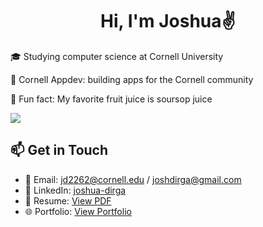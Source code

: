 <div align="center">
  
# Hi, I'm Joshua✌

</div>

🎓 Studying computer science at Cornell University

🔭 Cornell Appdev: building apps for the Cornell community

🍹 Fun fact: My favorite fruit juice is soursop juice

<img src="https://skillicons.dev/icons?i=py,java,ts,js,react,nodejs,express,maven,aws,gcp,graphql,postgres,docker,git,github,postman,vscode,html,css,flask,swift,kotlin,ocaml" />

## 📫 Get in Touch
- 📧 Email: jd2262@cornell.edu / joshdirga@gmail.com
- 💼 LinkedIn: [joshua-dirga](https://linkedin.com/in/joshua-dirga)
- 📄 Resume: [View PDF](https://drive.google.com/file/d/1orQYvoJ-0I9b4pUyhLwiDA-VH-2R_TtH/view?usp=sharing)
- 🌐 Portfolio: [View Portfolio](https://joshua-dirga-website.vercel.app)
